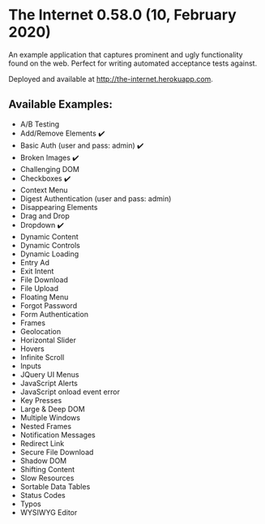 # The Internet 0.58.0 (10, February 2020)


An example application that captures prominent and ugly functionality found on the web. Perfect for writing automated acceptance tests against.

Deployed and available at http://the-internet.herokuapp.com.

## Available Examples:

- A/B Testing
- Add/Remove Elements :heavy_check_mark:
- Basic Auth (user and pass: admin) :heavy_check_mark:
- Broken Images :heavy_check_mark:
- Challenging DOM
- Checkboxes :heavy_check_mark:
- Context Menu
- Digest Authentication (user and pass: admin)
- Disappearing Elements
- Drag and Drop
- Dropdown :heavy_check_mark:
- Dynamic Content
- Dynamic Controls
- Dynamic Loading
- Entry Ad
- Exit Intent
- File Download
- File Upload
- Floating Menu
- Forgot Password
- Form Authentication
- Frames
- Geolocation
- Horizontal Slider
- Hovers
- Infinite Scroll
- Inputs
- JQuery UI Menus
- JavaScript Alerts
- JavaScript onload event error
- Key Presses
- Large & Deep DOM
- Multiple Windows
- Nested Frames
- Notification Messages
- Redirect Link
- Secure File Download
- Shadow DOM
- Shifting Content
- Slow Resources
- Sortable Data Tables
- Status Codes
- Typos
- WYSIWYG Editor
